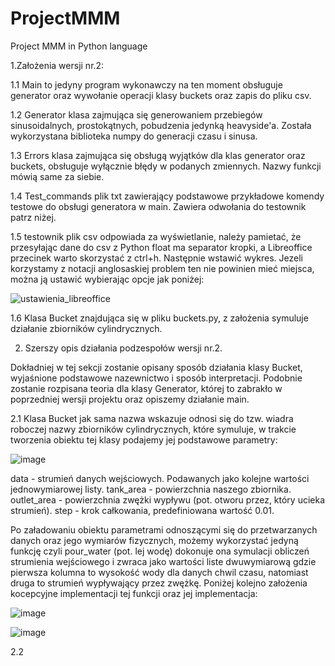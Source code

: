 # ProjectMMM
Project MMM in Python language 

1.Założenia wersji nr.2:

1.1 Main to jedyny program wykonawczy na ten moment obsługuje generator oraz wywołanie operacji klasy buckets oraz zapis do pliku csv.

1.2 Generator klasa zajmująca się generowaniem przebiegów sinusoidalnych, prostokątnych, pobudzenia jedynką heavyside'a. Została wykorzystana biblioteka numpy do generacji czasu i sinusa.

1.3 Errors klasa zajmująca się obsługą wyjątków dla klas generator oraz buckets, obsługuje wyłącznie błędy w podanych zmiennych. Nazwy funkcji mówią same za siebie.

1.4 Test_commands plik txt zawierający podstawowe przykładowe komendy testowe do obsługi generatora w main. Zawiera odwołania do testownik patrz niżej.

1.5 testownik plik csv odpowiada za wyświetlanie, należy pamietać, że przesyłając dane do csv z Python float ma separator kropki, a Libreoffice przecinek warto skorzystać z ctrl+h. Następnie wstawić wykres. Jezeli korzystamy z notacji anglosaskiej problem ten nie powinien mieć miejsca, można ją ustawić wybierając opcje jak poniżej:

![ustawienia_libreoffice](https://user-images.githubusercontent.com/83645103/163212759-e81f51ea-f3cb-4ec9-a1b4-e80d0e095275.jpg)

1.6 Klasa Bucket znajdująca się w pliku buckets.py, z założenia symuluje działanie zbiorników cylindrycznych.

2. Szerszy opis działania podzespołów wersji nr.2. 

Dokładniej w tej sekcji zostanie opisany sposób działania klasy Bucket, wyjaśnione podstawowe nazewnictwo i sposób interpretacji. Podobnie zostanie rozpisana teoria dla klasy Generator, której to zabrakło w poprzedniej wersji projektu oraz opiszemy działanie main.

2.1 Klasa Bucket jak sama nazwa wskazuje odnosi się do tzw. wiadra roboczej nazwy zbiorników cylindrycznych, które symuluje, w trakcie tworzenia obiektu tej klasy podajemy jej podstawowe parametry:

![image](https://user-images.githubusercontent.com/83645103/163218336-d37eb81e-6415-4a14-852a-559da28911fe.png)

data - strumień danych wejściowych. Podawanych jako kolejne wartości jednowymiarowej listy.
tank_area - powierzchnia naszego zbiornika.
outlet_area - powierzchnia zwężki wypływu (pot. otworu przez, który ucieka strumień).
step - krok całkowania, predefiniowana wartość 0.01.

Po załadowaniu obiektu parametrami odnoszącymi się do przetwarzanych danych oraz jego wymiarów fizycznych, możemy wykorzystać jedyną funkcję czyli pour_water (pot. lej wodę) dokonuje ona symulacji obliczeń strumienia wejściowego i zwraca jako wartości liste dwuwymiarową gdzie pierwsza kolumna to wysokość wody dla danych chwil czasu, natomiast druga to strumień wypływający przez zwężkę. Poniżej kolejno założenia kocepcyjne implementacji tej funkcji oraz jej implementacja:

![image](https://user-images.githubusercontent.com/83645103/163220282-6dbe0e7b-122d-4f98-b6da-e35f2ea85cce.png)

![image](https://user-images.githubusercontent.com/83645103/163220405-bc252d3e-2dc3-4b02-818c-117833f7bba3.png)

2.2 

